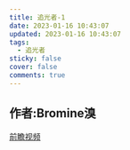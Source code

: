 ```yaml
---
title: 追光者-1
date: 2023-01-16 10:43:07
updated: 2023-01-16 10:43:07
tags:
  - 追光者
sticky: false
cover: false
comments: true
---
```

## 作者:Bromine溴
<!--more-->
<a href='https://www.bilibili.com/video/BV1GJ411x7h7/?spm_id_from=333.337.search-card.all.click'>前瞻视频</a>